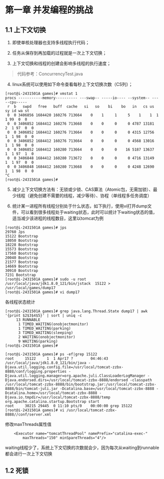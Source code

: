 # 第一章 并发编程的挑战

## 1.1 上下文切换

1. 即使单核处理器也支持多线程执行代码； 

2. 任务从保存到再加载的过程就是一次上下文切换； 

3. 上下文切换和线程的创建会影响多线程的执行速度；

>代码参考：ConcurrencyTest.java 

4. linux系统可以使用如下命令查看每秒上下文切换次数（CS列）； 

```sbtshell
[root@i-2431501A games]# vmstat 1
procs -----------memory---------- ---swap-- -----io---- --system-- -----cpu-----
 r  b   swpd   free   buff  cache   si   so    bi    bo   in   cs us sy id wa st
 0  0 3406856 1684420 160276 713664    0    1     1     5    1    1  1  1 99  0  0	
 0  0 3406852 1684412 160276 713668    0    0     0     0 4787 13181  2  1 97  0  0	
 0  0 3406852 1684412 160276 713664    0    0     0     0 4315 12756  1  1 98  0  0	
 0  0 3406852 1684412 160276 713664    0    0     0     0 4568 13016  1  1 98  0  0	
 0  0 3406852 1684412 160280 713664    0    0     0    16 5187 13637  1  1 97  1  0	
 0  0 3406848 1684412 160280 713672    0    0     0     0 4716 13149  1  1 97  0  0	
 0  0 3406848 1684412 160280 713668    0    0     0     0 4248 12690  1  1 98  0  0	
^C
[root@i-2431501A games]# 

```

5. 减少上下文切换方法有：无锁或少锁、CAS算法（Atomic包，无需加锁）、最少线程（避免创建不需要的线程，减少等待）、协程（单线程多任务调度）

6. 统计某一进程所有线程分别处于什么状态，如下执行，使用vi打开dump文件，可以看到很多线程处于waiting状态，此时可以统计下waiting状态的值，适当减少该进程的线程数目，这里以tomcat为例
```sbtshell
[root@i-2431501A games]# jps
29760 Jps
15122 Bootstrap
18050 Bootstrap
18228 Bootstrap
15573 Bootstrap
17560 Bootstrap
20040 Bootstrap
21577 Bootstrap
14669 Bootstrap
30910 Bootstrap
7231 Bootstrap
[root@i-2431501A games]# sudo -u root /usr/local/java/jdk1.8.0_121/bin/jstack  15122 > /usr/local/games/dump17
[root@i-2431501A games]# vi dump17 

```

各线程状态统计

```sbtshell
[root@i-2431501A games]# grep java.lang.Thread.State dump17 | awk '{print $2$3$4$5}' | sort | uniq -c
     13 RUNNABLE
      1 TIMED_WAITING(onobjectmonitor)
      1 TIMED_WAITING(parking)
      3 TIMED_WAITING(sleeping)
      2 WAITING(onobjectmonitor)
      9 WAITING(parking)
[root@i-2431501A games]# 

```

```sbtshell
[root@i-2431501A games]# ps -ef|grep 15122
root     15122     1  1 Apr17 ?        04:46:43 /usr/local/java/jdk1.8.0_121/bin/java -Djava.util.logging.config.file=/usr/local/tomcat-zzbx-8888/conf/logging.properties -Djava.util.logging.manager=org.apache.juli.ClassLoaderLogManager -Djava.endorsed.dirs=/usr/local/tomcat-zzbx-8888/endorsed -classpath /usr/local/tomcat-zzbx-8888/bin/bootstrap.jar:/usr/local/tomcat-zzbx-8888/bin/tomcat-juli.jar -Dcatalina.base=/usr/local/tomcat-zzbx-8888 -Dcatalina.home=/usr/local/tomcat-zzbx-8888 -Djava.io.tmpdir=/usr/local/tomcat-zzbx-8888/temp org.apache.catalina.startup.Bootstrap start
root     30215 29445  0 11:10 pts/0    00:00:00 grep 15122
[root@i-2431501A games]# vi /usr/local/tomcat-zzbx-8888//conf/server.xml 
```

修改maxThreads属性值

```sbtshell
    <Executor name="tomcatThreadPool" namePrefix="catalina-exec-"
        maxThreads="150" minSpareThreads="4"/>
```

waiting线程少了，系统上下文切换的次数就会少，因为每次从waiting到runnable都会进行一次上下文切换





## 1.2 死锁

